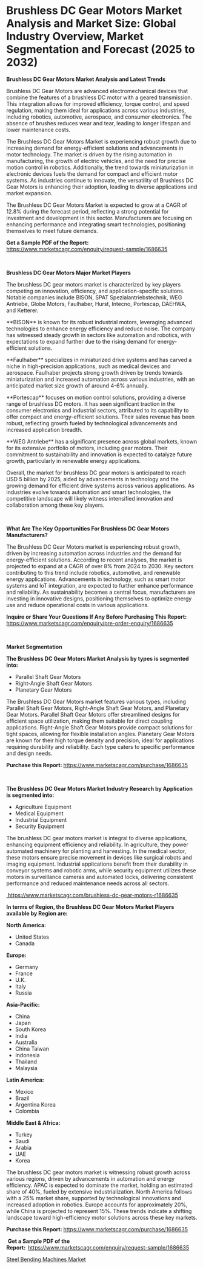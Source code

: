 <p><h1>Brushless DC Gear Motors Market Analysis and Market Size: Global Industry Overview, Market Segmentation and Forecast (2025 to 2032)</h1></p><p><strong>Brushless DC Gear Motors Market Analysis and Latest Trends</strong></p>
<p><p>Brushless DC Gear Motors are advanced electromechanical devices that combine the features of a brushless DC motor with a geared transmission. This integration allows for improved efficiency, torque control, and speed regulation, making them ideal for applications across various industries, including robotics, automotive, aerospace, and consumer electronics. The absence of brushes reduces wear and tear, leading to longer lifespan and lower maintenance costs.</p><p>The Brushless DC Gear Motors Market is experiencing robust growth due to increasing demand for energy-efficient solutions and advancements in motor technology. The market is driven by the rising automation in manufacturing, the growth of electric vehicles, and the need for precise motion control in robotics. Additionally, the trend towards miniaturization in electronic devices fuels the demand for compact and efficient motor systems. As industries continue to innovate, the versatility of Brushless DC Gear Motors is enhancing their adoption, leading to diverse applications and market expansion.</p><p>The Brushless DC Gear Motors Market is expected to grow at a CAGR of 12.8% during the forecast period, reflecting a strong potential for investment and development in this sector. Manufacturers are focusing on enhancing performance and integrating smart technologies, positioning themselves to meet future demands.</p></p>
<p><strong>Get a Sample PDF of the Report:&nbsp;</strong> <a href="https://www.marketscagr.com/enquiry/request-sample/1686635?utm_campaign=2342&utm_medium=2&utm_source=Github&utm_content=ia&utm_term=19022025&utm_id=brushless-dc-gear-motors">https://www.marketscagr.com/enquiry/request-sample/1686635</a></p>
<p>&nbsp;</p>
<p><strong>Brushless DC Gear Motors Major Market Players</strong></p>
<p><p>The brushless DC gear motors market is characterized by key players competing on innovation, efficiency, and application-specific solutions. Notable companies include BISON, SPAT Spezialantriebstechnik, WEG Antriebe, Globe Motors, Faulhaber, Hurst, Intecno, Portescap, DAEHWA, and Ketterer.</p><p>**BISON** is known for its robust industrial motors, leveraging advanced technologies to enhance energy efficiency and reduce noise. The company has witnessed steady growth in sectors like automation and robotics, with expectations to expand further due to the rising demand for energy-efficient solutions.</p><p>**Faulhaber** specializes in miniaturized drive systems and has carved a niche in high-precision applications, such as medical devices and aerospace. Faulhaber projects strong growth driven by trends towards miniaturization and increased automation across various industries, with an anticipated market size growth of around 4-6% annually.</p><p>**Portescap** focuses on motion control solutions, providing a diverse range of brushless DC motors. It has seen significant traction in the consumer electronics and industrial sectors, attributed to its capability to offer compact and energy-efficient solutions. Their sales revenue has been robust, reflecting growth fueled by technological advancements and increased application breadth.</p><p>**WEG Antriebe** has a significant presence across global markets, known for its extensive portfolio of motors, including gear motors. Their commitment to sustainability and innovation is expected to catalyze future growth, particularly in renewable energy applications.</p><p>Overall, the market for brushless DC gear motors is anticipated to reach USD 5 billion by 2025, aided by advancements in technology and the growing demand for efficient drive systems across various applications. As industries evolve towards automation and smart technologies, the competitive landscape will likely witness intensified innovation and collaboration among these key players.</p></p>
<p>&nbsp;</p>
<p><strong>What Are The Key Opportunities For Brushless DC Gear Motors Manufacturers?</strong></p>
<p><p>The Brushless DC Gear Motors market is experiencing robust growth, driven by increasing automation across industries and the demand for energy-efficient solutions. According to recent analyses, the market is projected to expand at a CAGR of over 8% from 2024 to 2030. Key sectors contributing to this trend include robotics, automotive, and renewable energy applications. Advancements in technology, such as smart motor systems and IoT integration, are expected to further enhance performance and reliability. As sustainability becomes a central focus, manufacturers are investing in innovative designs, positioning themselves to optimize energy use and reduce operational costs in various applications.</p></p>
<p><strong>Inquire or Share Your Questions If Any Before Purchasing This Report:</strong> <a href="https://www.marketscagr.com/enquiry/pre-order-enquiry/1686635?utm_campaign=2342&utm_medium=2&utm_source=Github&utm_content=ia&utm_term=19022025&utm_id=brushless-dc-gear-motors">https://www.marketscagr.com/enquiry/pre-order-enquiry/1686635</a></p>
<p>&nbsp;</p>
<p><strong>Market Segmentation</strong></p>
<p><strong>The Brushless DC Gear Motors Market Analysis by types is segmented into:</strong></p>
<p><ul><li>Parallel Shaft Gear Motors</li><li>Right-Angle Shaft Gear Motors</li><li>Planetary Gear Motors</li></ul></p>
<p><p>The Brushless DC Gear Motors market features various types, including Parallel Shaft Gear Motors, Right-Angle Shaft Gear Motors, and Planetary Gear Motors. Parallel Shaft Gear Motors offer streamlined designs for efficient space utilization, making them suitable for direct coupling applications. Right-Angle Shaft Gear Motors provide compact solutions for tight spaces, allowing for flexible installation angles. Planetary Gear Motors are known for their high torque density and precision, ideal for applications requiring durability and reliability. Each type caters to specific performance and design needs.</p></p>
<p><strong>Purchase this Report:&nbsp;</strong><a href="https://www.marketscagr.com/purchase/1686635?utm_campaign=2342&utm_medium=2&utm_source=Github&utm_content=ia&utm_term=19022025&utm_id=brushless-dc-gear-motors">https://www.marketscagr.com/purchase/1686635</a></p>
<p>&nbsp;</p>
<p><strong>The Brushless DC Gear Motors Market Industry Research by Application is segmented into:</strong></p>
<p><ul><li>Agriculture Equipment</li><li>Medical Equipment</li><li>Industrial Equipment</li><li>Security Equipment</li></ul></p>
<p><p>The brushless DC gear motors market is integral to diverse applications, enhancing equipment efficiency and reliability. In agriculture, they power automated machinery for planting and harvesting. In the medical sector, these motors ensure precise movement in devices like surgical robots and imaging equipment. Industrial applications benefit from their durability in conveyor systems and robotic arms, while security equipment utilizes these motors in surveillance cameras and automated locks, delivering consistent performance and reduced maintenance needs across all sectors.</p></p>
<p><a href="https://www.marketscagr.com/brushless-dc-gear-motors-r1686635?utm_campaign=2342&utm_medium=2&utm_source=Github&utm_content=ia&utm_term=19022025&utm_id=brushless-dc-gear-motors">&nbsp;https://www.marketscagr.com/brushless-dc-gear-motors-r1686635</a></p>
<p><strong>In terms of Region, the Brushless DC Gear Motors Market Players available by Region are:</strong></p>
<p>
    <p> <strong> North America: </strong>
        <ul>
            <li>United States</li>
            <li>Canada</li>
        </ul>
        </p> 
    <p> <strong> Europe: </strong>
        <ul>
            <li>Germany</li>
            <li>France</li>
            <li>U.K.</li>
            <li>Italy</li>
            <li>Russia</li>
        </ul>
        </p> 
    <p> <strong> Asia-Pacific: </strong>
        <ul>
            <li>China</li>
            <li>Japan</li>
            <li>South Korea</li>
            <li>India</li>
            <li>Australia</li>
            <li>China Taiwan</li>
            <li>Indonesia</li>
            <li>Thailand</li>
            <li>Malaysia</li>
        </ul>
        </p> 
    <p> <strong> Latin America: </strong>
        <ul>
            <li>Mexico</li>
            <li>Brazil</li>
            <li>Argentina Korea</li>
            <li>Colombia</li>
        </ul>
        </p> 
    <p> <strong> Middle East & Africa: </strong>
        <ul>
            <li>Turkey</li>
            <li>Saudi</li>
            <li>Arabia</li>
            <li>UAE</li>
            <li>Korea</li>
        </ul>
    </p>
    </p>
<p><p>The brushless DC gear motors market is witnessing robust growth across various regions, driven by advancements in automation and energy efficiency. APAC is expected to dominate the market, holding an estimated share of 40%, fueled by extensive industrialization. North America follows with a 25% market share, supported by technological innovations and increased adoption in robotics. Europe accounts for approximately 20%, while China is projected to represent 15%. These trends indicate a shifting landscape toward high-efficiency motor solutions across these key markets.</p></p>
<p><strong>Purchase this Report: </strong><a href="https://www.marketscagr.com/purchase/1686635?utm_campaign=2342&utm_medium=2&utm_source=Github&utm_content=ia&utm_term=19022025&utm_id=brushless-dc-gear-motors">https://www.marketscagr.com/purchase/1686635</a></p>
<p>&nbsp;<strong>Get a Sample PDF of the Report:&nbsp;&nbsp;</strong><a href="https://www.marketscagr.com/enquiry/request-sample/1686635?utm_campaign=2342&utm_medium=2&utm_source=Github&utm_content=ia&utm_term=19022025&utm_id=brushless-dc-gear-motors">https://www.marketscagr.com/enquiry/request-sample/1686635</a></p>
<p><strong></strong></p>
<p><p><a href="https://github.com/lizamflotow/Market-Research-Report-List-1/blob/main/steel-bending-machines-market.md?utm_campaign=2342&utm_medium=2&utm_source=Github&utm_content=ia&utm_term=19022025&utm_id=brushless-dc-gear-motors">Steel Bending Machines Market</a></p></p>
